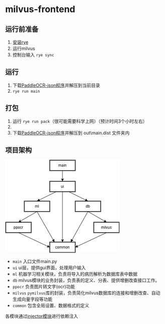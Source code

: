 # milvus-frontend

## 运行前准备

1. [安装rye](https://rye-up.com/guide/installation/)
2. 运行milvus
3. 控制台输入 `rye sync`

## 运行
1. 下载[PaddleOCR-json程序](https://github.com/hiroi-sora/PaddleOCR-json/releases/tag/v1.3.0)并解压到当前目录
2. `rye run main`


## 打包

1. 运行 `rye run pack`（很可能需要科学上网）（预计时间3个小时左右）
2. 
3. 下载[PaddleOCR-json程序](https://github.com/hiroi-sora/PaddleOCR-json/releases/tag/v1.3.0)并解压到 out\main.dist 文件夹内


## 项目架构


![依赖关系示意图](images/modules.png)
- `main` 入口文件main.py
- `ui` ui层，提供gui界面，处理用户输入
- `ml` 机器学习相关模块，负责将导入的病历解析为数据库表中数据
- `db` milvus模块的业务封装，负责表的定义、分表、提供增删改查接口工作。
- `ppocr` 负责图片转文字(ocr)功能
- `milvus` `pymilvus`库的封装，负责简化milvus数据库的连接和增删改查、自动生成向量字段等功能
- `common` 包含全局设置、数据格式的定义
  
各模块通过[injector模块](https://github.com/python-injector/injector)进行依赖注入